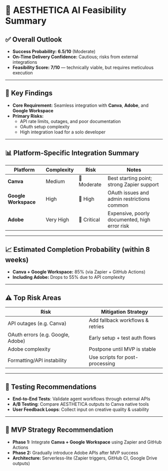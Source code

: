 # 🧠 AESTHETICA AI Feasibility Summary

## ✅ Overall Outlook
- **Success Probability:** **6.5/10** (Moderate)
- **On-Time Delivery Confidence:** Cautious; risks from external integrations
- **Feasibility Score:** **7/10** — technically viable, but requires meticulous execution

---

## 🔌 Key Findings
- **Core Requirement:** Seamless integration with **Canva**, **Adobe**, and **Google Workspace**
- **Primary Risks:**
  - API rate limits, outages, and poor documentation
  - OAuth setup complexity
  - High integration load for a solo developer

---

## 📊 Platform-Specific Integration Summary

| Platform             | Complexity | Risk        | Notes                                      |
|----------------------|------------|-------------|--------------------------------------------|
| **Canva**            | Medium     | 🔶 Moderate | Best starting point; strong Zapier support |
| **Google Workspace** | High       | 🔶 High     | OAuth issues and admin restrictions common |
| **Adobe**            | Very High  | 🔴 Critical | Expensive, poorly documented, high error risk |

---

## 📈 Estimated Completion Probability (within 8 weeks)

- **Canva + Google Workspace:** 85% (via Zapier + GitHub Actions)
- **Including Adobe:** Drops to 55% due to API complexity

---

## ⚠️ Top Risk Areas

| Risk                            | Mitigation Strategy                  |
|----------------------------------|--------------------------------------|
| API outages (e.g. Canva)         | Add fallback workflows & retries     |
| OAuth errors (e.g. Google, Adobe)| Early setup + test auth flows        |
| Adobe complexity                 | Postpone until MVP is stable         |
| Formatting/API instability       | Use scripts for post-processing      |

---

## 🧪 Testing Recommendations
- **End-to-End Tests**: Validate agent workflows through external APIs  
- **A/B Testing**: Compare AESTHETICA outputs to Canva native tools  
- **User Feedback Loops**: Collect input on creative quality & usability  

---

## 🚀 MVP Strategy Recommendation
- **Phase 1:** Integrate **Canva + Google Workspace** using Zapier and GitHub Actions  
- **Phase 2:** Gradually introduce Adobe APIs after MVP success  
- **Architecture:** Serverless-lite (Zapier triggers, GitHub CI, Google Drive outputs)
